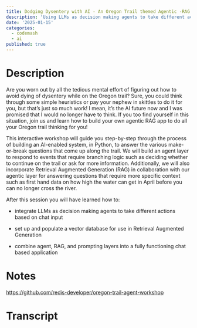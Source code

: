```yaml
---
title: Dodging Dysentery with AI - An Oregon Trail themed Agentic -RAG Workshop
description: 'Using LLMs as decision making agents to take different actions based on chat input.'
date: '2025-01-15'
categories:
  - codemash
  - ai
published: true
---
```


# Description

Are you worn out by all the tedious mental effort of figuring out how to avoid dying of dysentery while on the Oregon trail? Sure, you could think through some simple heuristics or pay your nephew in skittles to do it for you, but that’s just so much work! I mean, it’s the AI future now and I was promised that I would no longer have to think. If you too find yourself in this situation, join us and learn how to build your own agentic RAG app to do all your Oregon trail thinking for you!

This interactive workshop will guide you step-by-step through the process of building an AI-enabled system, in Python, to answer the various make-or-break questions that come up along the trail. We will build an agent layer to respond to events that require branching logic such as deciding whether to continue on the trail or ask for more information. Additionally, we will also incorporate Retrieval Augmented Generation (RAG) in collaboration with our agentic layer for answering questions that require more specific context such as first hand data on how high the water can get in April before you can no longer cross the river.

After this session you will have learned how to:

- integrate LLMs as decision making agents to take different actions based on chat input

- set up and populate a vector database for use in Retrieval Augmented Generation

- combine agent, RAG, and prompting layers into a fully functioning chat based application

# Notes

https://github.com/redis-developer/oregon-trail-agent-workshop

# Transcript
